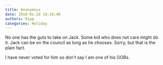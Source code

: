 ```yaml
---
title: Anonymous
date: 2018-01-28 19:16:40
authors: Ripp
categories: Holiday
---
```


 No one has the guts to take on Jack.  Some kid who does not care might do it. Jack can be on the council as long as he chooses. Sorry, but that is the plain fact.

I have never voted for him so don't say I am one of his GOBs.
